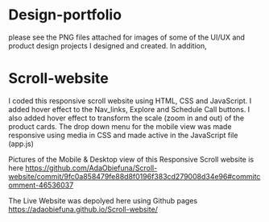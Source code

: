 # Design-portfolio
please see the PNG files attached for images of some of the UI/UX and product design projects I designed and created.
In addition,
# Scroll-website
I coded this responsive scroll website using HTML, CSS and JavaScript.
I added hover effect to the Nav_links, Explore and Schedule Call buttons.
I also added hover effect to transform the scale (zoom in and out) of the product cards.
The drop down menu for the mobile view was made responsive using media in CSS and made active in the JavaScript file (app.js)

Pictures of the Mobile & Desktop view of this Responsive Scroll website is here
https://github.com/AdaObiefuna/Scroll-website/commit/9fc0a858479fe88d8f0196f383cd279008d34e96#commitcomment-46536037

The Live Website was depolyed here using Github pages
https://adaobiefuna.github.io/Scroll-website/
